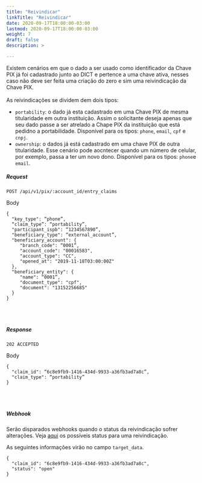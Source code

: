 ```yaml
---
title: "Reivindicar"
linkTitle: "Reivindicar"
date: 2020-09-17T18:00:00-03:00
lastmod: 2020-09-17T18:00:00-03:00
weight: 7
draft: false
description: >

---
```

Existem cenários em que o dado a ser usado como identificador da Chave PIX já foi cadastrado junto ao DICT e pertence a uma chave ativa, nesses caso não deve ser feita uma criação do zero e sim uma reivindicação da Chave PIX. 
<br><br>
As reivindicações se dividem dem dois tipos:
- `portability`: o dado já esta cadastrado em uma Chave PIX de mesma titularidade em outra instituição. Assim o solicitante deseja apenas que seu dado passe a ser atrelado a Chape PIX da instituição que está pedidno a portabilidade. 
Disponível para os tipos: `phone`, `email`, `cpf` e `cnpj`.
- `ownership`: o dados já está cadastrado em uma chave PIX de outra titularidade. Esse cenário pode aocntecer quando um número de celular, por exemplo, passa a ter um novo dono. 
Disponível para os tipos: `phone`e `email`.


##### **Request**

```http request
POST /api/v1/pix/:account_id/entry_claims
```
Body
```text
{
  "key_type": “phone”, 
  “claim_type”: “portability”,
  "participant_ispb": “1234567890”,
  "beneficiary_type": “external_account”,
  "beneficiary_account": {
     "branch_code": “0001”,
     "account_code": "00016583",
     "account_type": "CC",
     "opened_at": "2019-11-18T03:00:00Z"
  },
  "beneficiary_entity": {
     "name": “0001”,
     "document_type": "cpf",
     "document": "13152256685"
  }
}
```
<br> <br> 

##### **Response**

```http request
202 ACCEPTED
```
Body
```text
{
  "claim_id": “6c8e9fb9-1416-434d-9933-a36fb3ad7a8c”,
  "claim_type": “portability”
}
```
<br> <br> 


##### **Webhook**

Serão disparados webhooks quando o status da reivindicação sofrer alterações. Veja [aqui](https://stone-co.github.io/docs/pix/chaves-pix/status/#status-da-reivindica%C3%A7%C3%A3o) os possíveis status para uma reivindicação. 

As seguintes informações virão no campo `target_data`.

```text
{
  "claim_id": "6c8e9fb9-1416-434d-9933-a36fb3ad7a8c",
  "status": "open"
}
```
<br> <br> 
